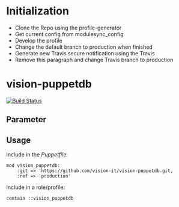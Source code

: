 # Initialization

- Clone the Repo using the profile-generator
- Get current config from modulesync_config
- Develop the profile
- Change the default branch to production when finished
- Generate new Travis secure notification using the Travis
- Remove this paragraph and change Travis branch to production

# vision-puppetdb

[![Build Status](https://travis-ci.org/vision-it/vision-puppetdb.svg?branch=development)](https://travis-ci.org/vision-it/vision-puppetdb)

## Parameter

## Usage

Include in the *Puppetfile*:

```
mod vision_puppetdb:
    :git => 'https://github.com/vision-it/vision-puppetdb.git,
    :ref => 'production'
```

Include in a role/profile:

```puppet
contain ::vision_puppetdb
```

